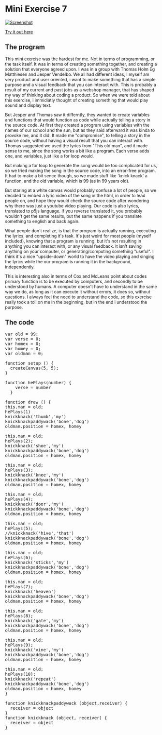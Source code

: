 # Mini Exercise 7
[![Screenshot](https://raw.githubusercontent.com/jduust/mini-ex/master/mini_ex7/screenshot.PNG)](https://rawgit.com/jduust/mini-ex/master/mini_ex7/index.html)

[Try it out here](https://rawgit.com/jduust/mini-ex/master/mini_ex7/index.html)

## The program
This mini exercise was the hardest for me. Not in terms of programming, or the task itself. It was in terms of creating something together, and creating a solution that everyone agreed upon. I was in a group with Thomas Holm Eg Matthiesen and Jesper Vendelbo.  We all had different ideas, I myself am very product and user oriented, i want to make something that has a simple purpose and a visual feedback that you can interact with. This is probably a result of my current and past jobs as a webshop manager, that has shaped my way of thinking about coding a product. So when we were told about this exercise, i immidiatly thought of creating something that would play sound and display text. 

But Jesper and Thomas saw it differntly, they wanted to create variables and functions that would function as code while actually telling a story in the source code. At first they created a program using variables with the names of our school and the sun, but as they said afterward it was kinda to provoke me, and it did. It made me "compromise", to telling a story in the source code, without having a visual result that you can interact with. Thomas suggested we used the lyrics from "This old man", and it made sense to me, since the song works a bit like a program. Each verse adds one, and variables, just like a for loop would. 

But making a for loop to generate the song would be too complicated for us, so we tried making the song in the source code, into an error-free program. It had to make a bit sence though, so we made stuff like 'knick knack' a function, and the old variable, which is 99 (as in 99 years old). 

But staring at a white canvas would probably confuse a lot of people, so we decided to embed a lyric video of the song in the html, in order to lead people on, and hope they would check the source code after wondering why there was just a youtube video playing. Our code is also lyrics, translated to p5js language. If you reverse translated it, you probably wouldn't get the same results, but the same happens if you translate something to english and back again.

What people don't realize, is that the program is actually running, executing the lyrics, and completing it's task. It's just weird for most people (myself included), knowing that a program is running, but it's not resulting in anything you can interact with, or any visual feedback. It isn't saving anything on your computer, or generating/computing something "useful". I think it's a nice "upside-down" world to have the video playing and singing the lyrics while the our program is running it in the background, independently. 

This is interesting also in terms of Cox and McLeans point about codes primary function is to be executed by computers, and secondly to be understood by humans. A computer doesn't have to understand in the same way we do, as long as it can execute it without errors, it does so, without questions. I always feel the need to understand the code, so this exercise really took a toll on me in the beginning, but in the end i understood the purpose.

## The code

<pre>
var old = 99;
var verse = 0;
var homex = 0;
var homey = 0;
var oldman = 0;

function setup () {
  createCanvas(5, 5);
}

function hePlays(number) {
    verse = number
  }

function draw () {
this.man = old;
hePlays(1)
knickknack('thumb','my')
knickknackpaddywack('bone','dog')
oldman.position = homex, homey

this.man = old;
hePlays(2);
knickknack('shoe','my')
knickknackpaddywack('bone','dog')
oldman.position = homex, homey

this.man = old;
hePlays(3);
knickknack('knee','my')
knickknackpaddywack('bone','dog')
oldman.position = homex, homey

this.man = old;
hePlays(4);
knickknack('door','my')
knickknackpaddywack('bone','dog')
oldman.position = homex, homey

this.man = old;
hePlays(5);
//knickknack('hive','that')
knickknackpaddywack('bone','dog')
oldman.position = homex, homey

this.man = old;
hePlays(6);
knickknack('sticks','my')
knickknackpaddywack('bone','dog')
oldman.position = homex, homey

this.man = old;
hePlays(7);
knickknack('heaven')
knickknackpaddywack('bone','dog')
oldman.position = homex, homey

this.man = old;
hePlays(8);
knickknack('gate','my')
knickknackpaddywack('bone','dog')
oldman.position = homex, homey

this.man = old;
hePlays(9);
knickknack('vine','my')
knickknackpaddywack('bone','dog')
oldman.position = homex, homey

this.man = old;
hePlays(10);
knickknack('repeat')
knickknackpaddywack('bone','dog')
oldman.position = homex, homey
}

function knickknackpaddywack (object,receiver) {
  receiver = object
}
function knickknack (object, receiver) {
  receiver = object
}
</pre>
